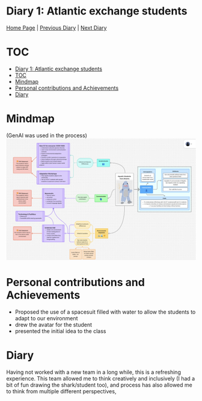 # Diary 1: Atlantic exchange students

[Home Page](../../README.md) | [Previous Diary](./Diary0.md) | [Next Diary](./Diary2.md)


# TOC
- [Diary 1: Atlantic exchange students](#diary-1-atlantic-exchange-students)
- [TOC](#toc)
- [Mindmap](#mindmap)
- [Personal contributions and Achievements](#personal-contributions-and-achievements)
- [Diary](#diary)

# Mindmap
(GenAI was used in the process)
![alt text](img/p1-brainstorm.png)

# Personal contributions and Achievements
- Proposed the use of a spacesuit filled with water to allow the students to adapt to our environment
- drew the avatar for the student
- presented the initial idea to the class

# Diary
Having not worked with a new team in a long while, this is a refreshing experience. This team allowed me to think creatively and inclusively (I had a bit of fun drawing the shark/student too), and process has also allowed me to think from multiple different perspectives,